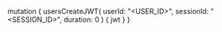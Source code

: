 mutation {
    usersCreateJWT(
        userId: "<USER_ID>",
        sessionId: "<SESSION_ID>",
        duration: 0
    ) {
        jwt
    }
}
